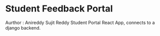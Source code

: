 # Student Feedback Portal 
Aurthor : Anireddy Sujit Reddy
Student Portal React App, connects to a django backend.
